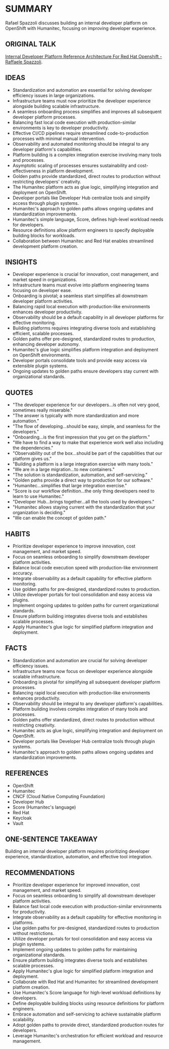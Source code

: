# SUMMARY

Rafael Spazzoli discusses building an internal developer platform on OpenShift with Humanitec, focusing on improving developer experience.

## ORIGINAL TALK

[Internal Developer Platform Reference Architecture For Red Hat Openshift - Raffaele Spazzoli](https://www.youtube.com/watch?v=U4f-ymzQkc4).

## IDEAS

- Standardization and automation are essential for solving developer efficiency issues in large organizations.
- Infrastructure teams must now prioritize the developer experience alongside building scalable infrastructure.
- A seamless onboarding process simplifies and improves all subsequent developer platform processes.
- Balancing fast local code execution with production-similar environments is key to developer productivity.
- Effective CI/CD pipelines require streamlined code-to-production processes with minimal manual intervention.
- Observability and automated monitoring should be integral to any developer platform's capabilities.
- Platform building is a complex integration exercise involving many tools and processes.
- Asymptotic scaling of processes ensures sustainability and cost-effectiveness in platform development.
- Golden paths provide standardized, direct routes to production without restricting developers' creativity.
- The Humanitec platform acts as glue logic, simplifying integration and deployment on OpenShift.
- Developer portals like Developer Hub centralize tools and simplify access through plugin systems.
- Humanitec's approach to golden paths allows ongoing updates and standardization improvements.
- Humanitec's simple language, Score, defines high-level workload needs for developers.
- Resource definitions allow platform engineers to specify deployable building blocks for workloads.
- Collaboration between Humanitec and Red Hat enables streamlined development platform creation.

## INSIGHTS

- Developer experience is crucial for innovation, cost management, and market speed in organizations.
- Infrastructure teams must evolve into platform engineering teams focusing on developer ease.
- Onboarding is pivotal; a seamless start simplifies all downstream developer platform activities.
- Balancing rapid local execution with production-like environments enhances developer productivity.
- Observability should be a default capability in all developer platforms for effective monitoring.
- Building platforms requires integrating diverse tools and establishing efficient, scalable processes.
- Golden paths offer pre-designed, standardized routes to production, enhancing developer autonomy.
- Humanitec's glue logic simplifies platform integration and deployment on OpenShift environments.
- Developer portals consolidate tools and provide easy access via extensible plugin systems.
- Ongoing updates to golden paths ensure developers stay current with organizational standards.

## QUOTES

- "The developer experience for our developers...is often not very good, sometimes really miserable."
- "The answer is typically with more standardization and more automation."
- "The flow of developing...should be easy, simple, and seamless for the developers."
- "Onboarding...is the first impression that you get on the platform."
- "We have to find a way to make that experience work well also including the dependencies."
- "Observability out of the box...should be part of the capabilities that our platform gives us."
- "Building a platform is a large integration exercise with many tools."
- "We are in a large migration...to new containers."
- "The solution is standardization, automation, and self-servicing."
- "Golden paths provide a direct way to production for our software."
- "Humanitec...simplifies that large integration exercise."
- "Score is our workflow definition...the only thing developers need to learn to use Humanitec."
- "Developer Hub...brings together...all the tools used by developers."
- "Humanitec allows staying current with the standardization that your organization is deciding."
- "We can enable the concept of golden path."

## HABITS

- Prioritize developer experience to improve innovation, cost management, and market speed.
- Focus on seamless onboarding to simplify downstream developer platform activities.
- Balance local code execution speed with production-like environment accuracy.
- Integrate observability as a default capability for effective platform monitoring.
- Use golden paths for pre-designed, standardized routes to production.
- Utilize developer portals for tool consolidation and easy access via plugins.
- Implement ongoing updates to golden paths for current organizational standards.
- Ensure platform building integrates diverse tools and establishes scalable processes.
- Apply Humanitec's glue logic for simplified platform integration and deployment.

## FACTS

- Standardization and automation are crucial for solving developer efficiency issues.
- Infrastructure teams now focus on developer experience alongside scalable infrastructure.
- Onboarding is pivotal for simplifying all subsequent developer platform processes.
- Balancing rapid local execution with production-like environments enhances productivity.
- Observability should be integral to any developer platform's capabilities.
- Platform building involves complex integration of many tools and processes.
- Golden paths offer standardized, direct routes to production without restricting creativity.
- Humanitec acts as glue logic, simplifying integration and deployment on OpenShift.
- Developer portals like Developer Hub centralize tools through plugin systems.
- Humanitec's approach to golden paths allows ongoing updates and standardization improvements.

## REFERENCES

- OpenShift
- Humanitec
- CNCF (Cloud Native Computing Foundation)
- Developer Hub
- Score (Humanitec's language)
- Red Hat
- Keycloak
- Vault

## ONE-SENTENCE TAKEAWAY

Building an internal developer platform requires prioritizing developer experience, standardization, automation, and effective tool integration.

## RECOMMENDATIONS

- Prioritize developer experience for improved innovation, cost management, and market speed.
- Focus on seamless onboarding to simplify all downstream developer platform activities.
- Balance fast local code execution with production-similar environments for productivity.
- Integrate observability as a default capability for effective monitoring in platforms.
- Use golden paths for pre-designed, standardized routes to production without restrictions.
- Utilize developer portals for tool consolidation and easy access via plugin systems.
- Implement ongoing updates to golden paths for maintaining organizational standards.
- Ensure platform building integrates diverse tools and establishes scalable processes.
- Apply Humanitec's glue logic for simplified platform integration and deployment.
- Collaborate with Red Hat and Humanitec for streamlined development platform creation.
- Use Humanitec's Score language for high-level workload definitions by developers.
- Define deployable building blocks using resource definitions for platform engineers.
- Embrace automation and self-servicing to achieve sustainable platform scalability.
- Adopt golden paths to provide direct, standardized production routes for developers.
- Leverage Humanitec's orchestration for efficient workload and resource management.
